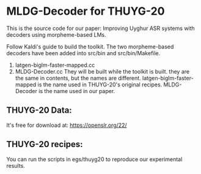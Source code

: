 MLDG-Decoder for THUYG-20
================================
This is the source code for our paper: Improving Uyghur ASR systems with decoders using morpheme-based LMs. 

Follow Kaldi's guide to build the toolkit. 
The two morpheme-based decoders have been added into src/bin and src/bin/Makefile.
1. latgen-biglm-faster-mapped.cc
2. MLDG-Decoder.cc
  They will be built while the toolkit is built. 
  they are the same in contents, but the names are different.
  latgen-biglm-faster-mapped is the name used in THUYG-20's original recipes.
  MLDG-Decoder is the name used in our paper.

THUYG-20 Data:
--------------------------
It's free for download at: https://openslr.org/22/

THUYG-20 recipes:
------------------------------------
You can run the scripts in egs/thuyg20 to reproduce our experimental results.
